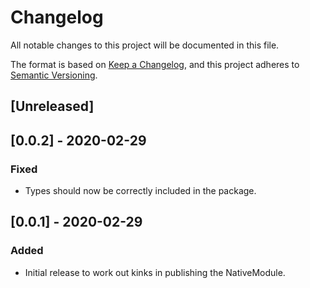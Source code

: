 # Changelog

All notable changes to this project will be documented in this file.

The format is based on [Keep a Changelog](https://keepachangelog.com/en/1.0.0/),
and this project adheres to [Semantic Versioning](https://semver.org/spec/v2.0.0.html).

## [Unreleased]

## [0.0.2] - 2020-02-29

### Fixed

-   Types should now be correctly included in the package.

## [0.0.1] - 2020-02-29

### Added

-   Initial release to work out kinks in publishing the NativeModule.
